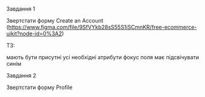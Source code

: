 Завдання 1

Звертстати форму Create an Account (https://www.figma.com/file/9SfVYkb28sS55S1iSCmnKR/free-ecommerce-uikit?node-id=0%3A2)

ТЗ:

мають бути присутні усі необхідні атрибути
фокус поля має підсвічувати синім
 

Завдання 2

Звертстати форму Profile
